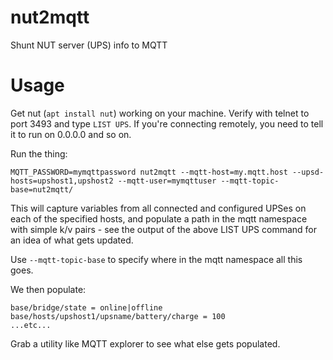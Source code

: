 # nut2mqtt
Shunt NUT server (UPS) info to MQTT 

Usage
=====

Get nut (`apt install nut`) working on your machine. Verify with telnet to port 3493 and type `LIST UPS`. If you're connecting remotely, you need to tell it to run on 0.0.0.0 and so on.

Run the thing:

```
MQTT_PASSWORD=mymqttpassword nut2mqtt --mqtt-host=my.mqtt.host --upsd-hosts=upshost1,upshost2 --mqtt-user=mymqttuser --mqtt-topic-base=nut2mqtt/
```

This will capture variables from all connected and configured UPSes on each of the specified hosts, and populate a path in the mqtt namespace with simple k/v pairs - see the output of the above LIST UPS command for an idea of what gets updated.

Use `--mqtt-topic-base` to specify where in the mqtt namespace all this goes.

We then populate:

```
base/bridge/state = online|offline
base/hosts/upshost1/upsname/battery/charge = 100
...etc...
```

Grab a utility like MQTT explorer to see what else gets populated.
